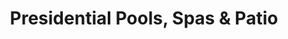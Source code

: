 ---
title: "Presidential Pools, Spas & Patio"
url: /gilbert/presidential-pools-spas-and-patio/
shop: swimming pool
---